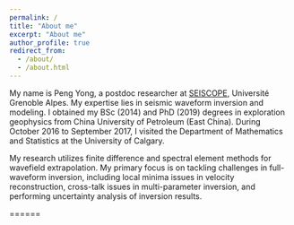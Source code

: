 ```yaml
---
permalink: /
title: "About me"
excerpt: "About me"
author_profile: true
redirect_from: 
  - /about/
  - /about.html
---
```

My name is Peng Yong, a postdoc researcher at [SEISCOPE](https://seiscope2.osug.fr/), Université Grenoble Alpes. 
My expertise lies in seismic waveform inversion and modeling. I obtained my BSc (2014) and PhD (2019) degrees in 
exploration geophysics from China University of Petroleum (East China). During October 2016 to September 2017, 
I visited the Department of Mathematics and Statistics at the University of Calgary.
  

My research utilizes finite difference and spectral element methods for wavefield extrapolation. 
My primary focus is on tackling challenges in full-waveform inversion, including local minima issues in velocity 
reconstruction, cross-talk issues in multi-parameter inversion, and performing uncertainty analysis of inversion results.

======
 

 

